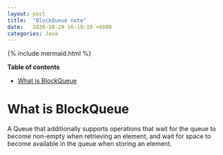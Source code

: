 ```yaml
---
layout: post
title:  "BlockQueue note"
date:   2020-10-29 16:19:18 +0800
categories: Java
---
```


{% include mermaid.html %}

**Table of contents**
- [What is BlockQueue](#what-is-blockqueue)

# What is BlockQueue

A Queue that additionally supports operations that wait for the queue to become non-empty when retrieving an element, and wait for space to become available in the queue when storing an element.